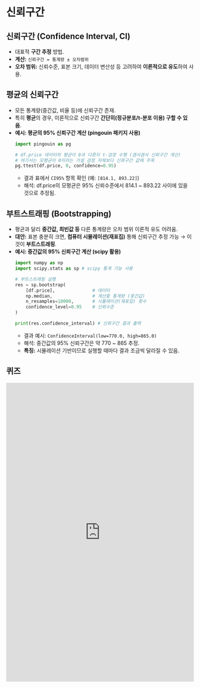 # 신뢰구간

## 신뢰구간 (Confidence Interval, CI)

*   대표적 **구간 추정** 방법.
*   **계산:** `신뢰구간 = 통계량 ± 오차범위`
*   **오차 범위:** 신뢰수준, 표본 크기, 데이터 변산성 등 고려하여 **이론적으로 유도**하여 사용.

## 평균의 신뢰구간

*   모든 통계량(중간값, 비율 등)에 신뢰구간 존재.
*   특히 **평균**의 경우, 이론적으로 신뢰구간 **간단히(정규분포/t-분포 이용) 구할 수 있음**.
*   **예시: 평균의 95% 신뢰구간 계산 (pingouin 패키지 사용)**
    ```python
    import pingouin as pg

    # df.price 데이터의 평균이 0과 다른지 t-검정 수행 (겸사겸사 신뢰구간 계산)
    # 여기서는 모평균이 0이라는 가설 검정 자체보다 신뢰구간 값에 주목
    pg.ttest(df.price, 0, confidence=0.95)
    ```
    *   결과 표에서 `CI95%` 항목 확인 (예: `[814.1, 893.22]`)
    *   해석: df.price의 모평균은 95% 신뢰수준에서 814.1 ~ 893.22 사이에 있을 것으로 추정됨.

## 부트스트래핑 (Bootstrapping)

*   평균과 달리 **중간값, 최빈값 등** 다른 통계량은 오차 범위 이론적 유도 어려움.
*   **대안:** 표본 충분히 크면, **컴퓨터 시뮬레이션(재표집)** 통해 신뢰구간 추정 가능 → 이것이 **부트스트래핑**.
*   **예시: 중간값의 95% 신뢰구간 계산 (scipy 활용)**
    ```python
    import numpy as np
    import scipy.stats as sp # scipy 통계 기능 사용

    # 부트스트래핑 실행
    res = sp.bootstrap(
        [df.price],              # 데이터
        np.median,               # 계산할 통계량 (중간값)
        n_resamples=10000,       # 시뮬레이션(재표집) 횟수
        confidence_level=0.95    # 신뢰수준
    )

    print(res.confidence_interval) # 신뢰구간 결과 출력
    ```
    *   결과 예시: `ConfidenceInterval(low=770.0, high=865.0)`
    *   해석: 중간값의 95% 신뢰구간은 약 770 ~ 865 추정.
    *   **특징:** 시뮬레이션 기반이므로 실행할 때마다 결과 조금씩 달라질 수 있음.


## 퀴즈

<iframe src="https://tally.so/embed/wvzlJ0?alignLeft=1&hideTitle=1&transparentBackground=1&dynamicHeight=1" loading="lazy" width="100%" height="800" frameborder="0" marginheight="0" marginwidth="0" title="[통계] 추정과 신뢰구간"></iframe>